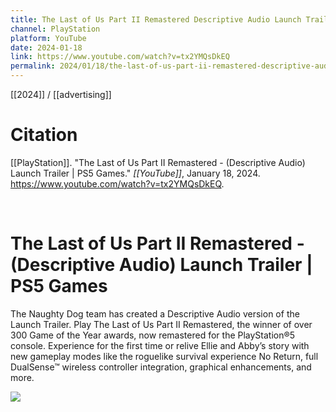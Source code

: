 ```yaml
---
title: The Last of Us Part II Remastered Descriptive Audio Launch Trailer PS5 Games
channel: PlayStation
platform: YouTube
date: 2024-01-18
link: https://www.youtube.com/watch?v=tx2YMQsDkEQ
permalink: 2024/01/18/the-last-of-us-part-ii-remastered-descriptive-audio-launch-trailer-ps5-games
---
```


[[2024]] / [[advertising]]

# Citation

[[PlayStation]]. "The Last of Us Part II Remastered - (Descriptive Audio) Launch Trailer | PS5 Games." *[[YouTube]]*, January 18, 2024. <https://www.youtube.com/watch?v=tx2YMQsDkEQ>.

<br>

# The Last of Us Part II Remastered - (Descriptive Audio) Launch Trailer | PS5 Games

The Naughty Dog team has created a Descriptive Audio version of the Launch Trailer. Play The Last of Us Part II Remastered, the winner of over 300 Game of the Year awards, now remastered for the PlayStation®5 console. Experience for the first time or relive Ellie and Abby’s story with new gameplay modes like the roguelike survival experience No Return, full DualSense™ wireless controller integration, graphical enhancements, and more.

![](https://www.youtube.com/watch?v=tx2YMQsDkEQ)
